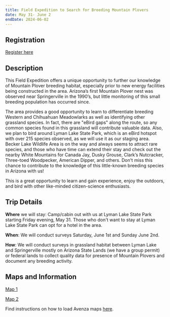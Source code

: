 ```yaml
---
title: Field Expedition to Search for Breeding Mountain Plovers
date: May 31- June 2
endDate: 2024-06-02
---
```


## Registration

[Register here](https://docs.google.com/forms/d/e/1FAIpQLScl03Z847IQ-3ObVwH8HVPBFzWInpTMd_Cx_aICzKdiaoNJ-A/viewform)

## Description

This Field Expedition offers a unique opportunity to further our knowledge of Mountain Plover breeding habitat, especially prior to new energy facilities being constructed in the area. Arizona’s first Mountain Plover nest was observed near Springerville in the 1990’s, but little monitoring of this small breeding population has occurred since.

The area provides a good opportunity to learn to differentiate breeding Western and Chihuahuan Meadowlarks as well as identifying other grassland species. In fact, there are "eBird gaps" along the route, so any common species found in this grassland will contribute valuable data. Also, we plan to bird around Lyman Lake State Park, which is an eBird hotspot with over 215 species observed, as we will use it as our staging area. Becker Lake Wildlife Area is on the way and always seems to attract rare species, and those who have time can extend their stay and check out the nearby White Mountains for Canada Jay, Dusky Grouse, Clark’s Nutcracker, Three-toed Woodpecker, American Dipper, and others. Don't miss this chance to contribute to the knowledge of this little-known breeding species in Arizona with us!

This is a great opportunity to learn and gain experience, enjoy the outdoors, and bird with other like-minded citizen-science enthusiasts.

## Trip Details

**Where** we will stay: Camp/cabin out with us at Lyman Lake State Park starting Friday evening, May 31. Those who don't want to stay at Lyman Lake State Park can opt for a hotel in the area.

**When**: We will conduct surveys Saturday, June 1st and Sunday June 2nd.

**How**: We will conduct surveys in grassland habitat between Lyman Lake and Springerville mostly on Arizona State Lands (we have a group permit) or federal lands to collect quality data for presence of Mountain Plovers and document any breeding activity.

## Maps and Information

[Map 1](#)

[Map 2](#)

Find instructions on how to load Avenza maps [here](#).

